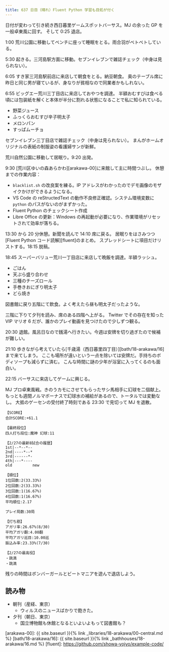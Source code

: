 ```yaml
---
title: 637 日目（晴れ）Fluent Python 学習も目処が付く
---
```


日付が変わって引き続き西日暮里ゲームスポットバーサス。MJ の余った GP を一般卓東風に回す。
そして 0:25 退店。

1:00 荒川公園に移動してベンチに座って睡眠をとる。雨合羽がベトベトしている。

5:30 起きる。三河島駅方面に移動。セブンイレブンで雑誌チェック（中身は見られない）。

6:05 すき家三河島駅前店に来店して朝食をとる。納豆朝食。
奥のテーブル席に昨日と同じ男が寝ているが、身なりが貧相なので同業者かもしれない。

6:55 ビッグエー荒川三丁目店に来店しておやつを調達。
半額おむすびは食べる頃には包装紙を解くと本体が半分に割れる状態になることで私に知られている。

* 野菜ジュース
* ふっくらおむすび辛子明太子
* メロンパン
* すっぱムーチョ

セブンイレブン三丁目店で雑誌チェック（中身は見られない）。
まんがホームオリジナルの表紙の制服姿の看護婦サンが新鮮。

荒川自然公園に移動して居眠り。9:20 出発。

9:30 [荒川区ゆいの森あらかわ][arakawa-00]に来館して主に時間つぶし。
休憩までの作業内容：

* `blacklist.sh` の改良案を練る。IP アドレスがわかったのでデモ画像のモザイクかけができるようになる。
* VS Code の reStructedText の動作不良修正確認。システム環境変数に `python` のパスがないのがまずかった。
* Fluent Python のチェックシート作成
* Libre Office の更新：Windows の再起動が必要になり、作業環境がリセットされて効率が落ちる。

13:30 から 20 分休憩。新聞を読んで 14:10 席に戻る。
居眠りをはさみつつ [Fluent Python コード読解][fluent]のまとめ。
スプレッドシートに項目だけリストする。18:15 脱稿。

18:45 スーパーバリュー荒川一丁目店に来店して晩飯を調達。半額ラッシュ。

* ごはん
* 天ぷら盛り合わせ
* 三種のチーズロール
* 手巻きおにぎり明太子
* どら焼き

図書館に戻り五階にて飲食。よく考えたら昼も明太子だったような。

三階に下りて夕刊を読み、席のある四階へ上がる。
Twitter でその存在を知った VIP マリオ 6 だが、誰かのプレイ動画を見つけたので少しずつ観る。

20:30 退館。風呂日なので銭湯へ行きたい。今週は安牌を切り過ぎたので候補が難しい。

21:10 歩きながら考えていたら[千歳湯（西日暮里四丁目）][bath/18-arakawa/16]まで来てしまう。
ここも場所が遠いという一点を除いては安牌だ。手持ちのボディソープも減らずに済む。
こんな時間に謎の少年が浴室に入ってくるのも面白い。

22:15 バーサスに来店してゲームに興じる。

MJ プロ卓東風戦。きのうカモにさせてもらったサシ馬相手に幻球を二個献上。
もっとも週間ノルマボーナスで幻球水の補給があるので、トータルでは変動なし。
大抵のゲーセンの受付終了時刻である 23:30 で見切って MJ を退散。

```text
【SCORE】
合計SCORE:+61.1

【最終段位】
四人打ち段位:魔神 幻球:11

【2/27の最新8試合の履歴】
1st|--*--*--
2nd|----*--*
3rd|------*-
4th|---*----
old         new

【順位】
1位回数:2(33.33%)
2位回数:2(33.33%)
3位回数:1(16.67%)
4位回数:1(16.67%)
平均順位:2.17

プレイ局数:30局

【打ち筋】
アガリ率:26.67%(8/30)
平均アガリ翻:4.00翻
平均アガリ巡目:10.00巡
振込み率:23.33%(7/30)

【2/27の最高役】
・跳満
・跳満
```

残りの時間はボンバーガールとビートマニアを遊んで退店しよう。

## 読み物

* 朝刊（産経、東京）
  * ウィルスのニュースばかりで飽きた。
* 夕刊（朝日、東京）
  * 国立博物館も休館となるといよいよもって図書館も？

[arakawa-00]: {{ site.baseurl }}{% link _libraries/18-arakawa/00-central.md %}
[bath/18-arakawa/16]: {{ site.baseurl }}{% link _bathhouses/18-arakawa/16.md %}
[fluent]: <https://github.com/showa-yojyo/example-code/>
